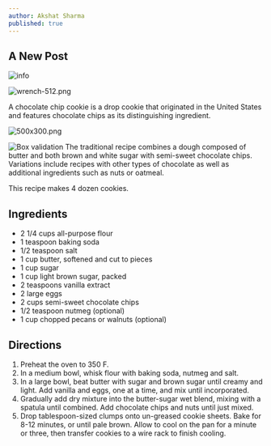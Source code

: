 ```yaml
---
author: Akshat Sharma
published: true
---
```


## A New Post

![](https://cisco.box.com/shared/static/rwa6hxojdjcwu1ln8h0zu5oq6ij30def.png "info")



![wrench-512.png]({{site.baseurl}}/images/wrench-512.png)

A chocolate chip cookie is a drop cookie that originated in the United States and features chocolate chips as its distinguishing ingredient.

![500x300.png]({{site.baseurl}}/images/500x300.png)

![](http://s32.postimg.org/3lqwyckn9/box_list.png "Box validation")
The traditional recipe combines a dough composed of butter and both brown and white sugar with semi-sweet chocolate chips. Variations include recipes with other types of chocolate as well as additional ingredients such as nuts or oatmeal.

This recipe makes 4 dozen cookies.

## Ingredients

* 2 1/4 cups all-purpose flour
* 1 teaspoon baking soda
* 1/2 teaspoon salt
* 1 cup butter, softened and cut to pieces
* 1 cup sugar
* 1 cup light brown sugar, packed
* 2 teaspoons vanilla extract
* 2 large eggs
* 2 cups semi-sweet chocolate chips
* 1/2 teaspoon nutmeg (optional)
* 1 cup chopped pecans or walnuts (optional)

## Directions

1. Preheat the oven to 350 F.
2. In a medium bowl, whisk flour with baking soda, nutmeg and salt.
3. In a large bowl, beat butter with sugar and brown sugar until creamy and light. Add vanilla and eggs, one at a time, and mix until incorporated.
4. Gradually add dry mixture into the butter-sugar wet blend, mixing with a spatula until combined. Add chocolate chips and nuts until just mixed.
5. Drop tablespoon-sized clumps onto un-greased cookie sheets. Bake for 8-12 minutes, or until pale brown. Allow to cool on the pan for a minute or three, then transfer cookies to a wire rack to finish cooling.
